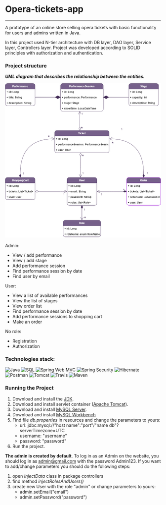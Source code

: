 # Opera-tickets-app

----
A prototype of an online store selling opera tickets with 
basic functionality for users and admins written in Java.

In this project used N-tier architecture with DB layer, 
DAO layer, Service layer, Controllers layer. Project was 
developed according to SOLID principles with authorization 
and authentication.

### Project structure

___UML diagram that describes the relationship between the 
entities.___

![img.png?raw=true](umlDiagrame.png)

 Admin: 
- View / add performance
- View / add stage
- Add performance session
- Find performance session by date
- Find user by email

 User:
- View a list of available performances
- View the list of stages
- View order list
- Find performance session by date
- Add performance sessions to shopping cart
- Make an order

 No role:
- Registration
- Authorization

### Technologies stack:

![Java](https://img.shields.io/badge/-Java-9400D3?style=for-the-badge&logo=java&logoColor=FFFFFF)
![SQL](https://img.shields.io/badge/-SQL-FFFF00?style=for-the-badge&logo=mysql&logoColor=000000)
![Spring Web MVC](https://img.shields.io/badge/-Spring_Web_MVC-9400D3?style=for-the-badge&logo=spring&logoColor=FFFFFF)
![Spring Security](https://img.shields.io/badge/-Spring_Security-FFFF00?style=for-the-badge&logo=spring&logoColor=000000)
![Hibernate](https://img.shields.io/badge/-Hibernate-9400D3?style=for-the-badge&logo=Hibernate#59666C&logoColor=FFFFFF)
![Postman](https://img.shields.io/badge/-postman-FFFF00?style=for-the-badge&logo=postman&logoColor=000000)
![Tomcat](https://img.shields.io/badge/-Tomcat-9400D3?style=for-the-badge&logo=Apache-Tomcat#F8DC75&logoColor=FFFFFF)
![Travis](https://img.shields.io/badge/-travis-FFFF00?style=for-the-badge&logo=travis-ci&logoColor=000000)
![Maven](https://img.shields.io/badge/-Maven-9400D3?style=for-the-badge&logo=Apache-Maven#F8DC75&logoColor=FFFFFF)

### Running the Project

1. Download and install the [JDK]( https://www.oracle.com/ru/java/technologies/javase-downloads.html).
2. Download and install servlet container ([Apache Tomcat](http://tomcat.apache.org/index.html)).
3. Download and install [MySQL Server](https://dev.mysql.com/downloads/).
4. Download and install [MySQL Workbench](https://www.mysql.com/products/workbench/)
5. Find file _db.properties_ in resources and change the parameters to yours:
    - url: jdbc:mysql://"host name":"port"/"name db"?serverTimezone=UTC
    - username: "username"
    - password: "password"
6. Run the project.

__The admin is created by default__. To log in as an Admin on the website, 
you should log in as admin@gmail.com with the password Admin123. 
If you want to add/change parameters you should do the following steps:
1. open _InjectData_ class in package controllers
2. find method _injectRolesAndUsers()_
3. create new User with the role "admin" or change parameters to yours:
    + admin.setEmail("email")
    + admin.setPassword("password")
